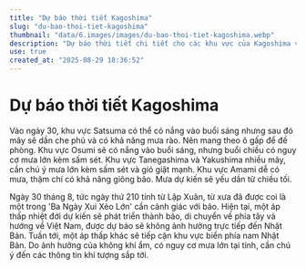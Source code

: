 ```yaml
---
title: "Dự báo thời tiết Kagoshima"
slug: "du-bao-thoi-tiet-kagoshima"
thumbnail: "data/6.images/images/du-bao-thoi-tiet-kagoshima.webp"
description: "Dự báo thời tiết chi tiết cho các khu vực của Kagoshima vào ngày 30 tháng 8, bao gồm cảnh báo mưa lớn và bão nhiệt đới hướng về Việt Nam."
use: true
created_at: "2025-08-29 18:36:52"
---
```


# Dự báo thời tiết Kagoshima

Vào ngày 30, khu vực Satsuma có thể có nắng vào buổi sáng nhưng sau đó mây sẽ dần che phủ và có khả năng mưa rào. Nên mang theo ô gấp để đề phòng. Khu vực Osumi sẽ có nắng vào buổi sáng, nhưng buổi chiều có nguy cơ mưa lớn kèm sấm sét. Khu vực Tanegashima và Yakushima nhiều mây, cần chú ý mưa lớn kèm sấm sét và gió giật mạnh. Khu vực Amami dễ có mưa, thậm chí có khả năng giông bão. Mưa dự kiến sẽ yếu dần từ chiều tối.

Ngày 30 tháng 8, tức ngày thứ 210 tính từ Lập Xuân, từ xưa đã được coi là một trong 'Ba Ngày Xui Xẻo Lớn' cần cảnh giác với bão. Hiện tại, một áp thấp nhiệt đới dự kiến sẽ phát triển thành bão, di chuyển về phía tây và hướng về Việt Nam, được dự báo sẽ không ảnh hưởng trực tiếp đến Nhật Bản. Tuần tới, một áp thấp khác sẽ tiếp cận khu vực biển phía nam Nhật Bản. Do ảnh hưởng của không khí ẩm, có nguy cơ mưa lớn tại tỉnh, cần chú ý đến các thông tin khí tượng sắp tới.